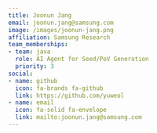 ```yaml
---
title: Joonun Jang
email: joonun.jang@samsung.com
image: /images/joonun-jang.png
affiliation: Samsung Research
team_memberships:
- team: java
  role: AI Agent for Seed/PoV Generation
  priority: 3
social:
- name: github
  icon: fa-brands fa-github
  link: https://github.com/yuweol
- name: email
  icon: fa-solid fa-envelope
  link: mailto:joonun.jang@samsung.com
---
```



